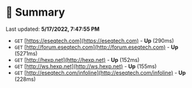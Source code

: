 # 📖 Summary
Last updated: **5/17/2022, 7:47:55 PM**

- `GET` [https://eseqtech.com](https://eseqtech.com) - **Up** (290ms)
- `GET` [http://forum.eseqtech.com](http://forum.eseqtech.com) - **Up** (5271ms)
- `GET` [http://hexp.net](http://hexp.net) - **Up** (152ms)
- `GET` [http://ws.hexp.net](http://ws.hexp.net) - **Up** (155ms)
- `GET` [http://eseqtech.com/infoline](http://eseqtech.com/infoline) - **Up** (228ms)
